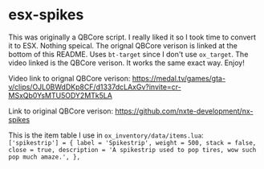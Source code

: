 # esx-spikes
This was originally a QBCore script. I really liked it so I took time to convert it to ESX. Nothing speical. The orignal QBCore verison is linked at the bottom of this README. Uses `bt-target` since I don't use `ox_target`. The video linked is the QBCore verison. It works the same exact way. Enjoy! 



Video link to orignal QBCore verison: https://medal.tv/games/gta-v/clips/OJL0BWdDKp8CF/d1337dcLAxGv?invite=cr-MSxQb0YsMTU5ODY2MTk5LA

Link to original QBCore verison: https://github.com/nxte-development/nx-spikes

This is the item table I use in `ox_inventory/data/items.lua`:                                                                                                           
	`['spikestrip'] = {
		label = 'Spikestrip',
		weight = 500,
		stack = false,
		close = true,
		description = 'A spikestrip used to pop tires, wow such pop much amaze.',
	},`                                                                                                                                    
